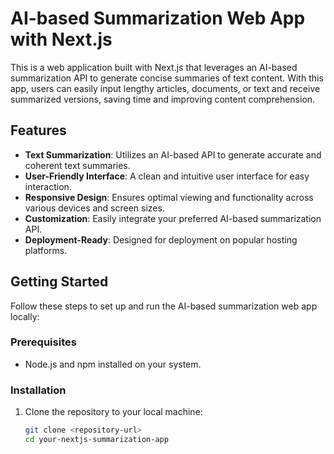 # AI-based Summarization Web App with Next.js

This is a web application built with Next.js that leverages an AI-based summarization API to generate concise summaries of text content. With this app, users can easily input lengthy articles, documents, or text and receive summarized versions, saving time and improving content comprehension.

## Features

- **Text Summarization**: Utilizes an AI-based API to generate accurate and coherent text summaries.
- **User-Friendly Interface**: A clean and intuitive user interface for easy interaction.
- **Responsive Design**: Ensures optimal viewing and functionality across various devices and screen sizes.
- **Customization**: Easily integrate your preferred AI-based summarization API.
- **Deployment-Ready**: Designed for deployment on popular hosting platforms.

## Getting Started

Follow these steps to set up and run the AI-based summarization web app locally:

### Prerequisites

- Node.js and npm installed on your system.

### Installation

1. Clone the repository to your local machine:

   ```bash
   git clone <repository-url>
   cd your-nextjs-summarization-app
